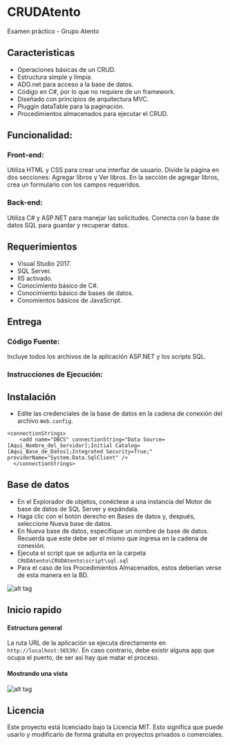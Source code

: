 # CRUDAtento
Examen práctico - Grupo Atento

## Caracteristicas

- Operaciones básicas de un CRUD.
- Estructura simple y limpia.
- ADO.net para acceso a la base de datos.
- Código en C#, por lo que no requiere de un framework.
- Diseñado con principios de arquitectura MVC.
- Pluggin dataTable para la paginación.
- Procedimientos almacenados para ejecutar el CRUD.

## Funcionalidad:
### Front-end:

Utiliza HTML y CSS para crear una interfaz de usuario.
Divide la página en dos secciones: Agregar libros y Ver libros.
En la sección de agregar libros, crea un formulario con los campos requeridos.

### Back-end:

Utiliza C# y ASP.NET para manejar las solicitudes.
Conecta con la base de datos SQL para guardar y recuperar datos.

## Requerimientos

- Visual Studio 2017.
- SQL Server.
- IIS activado.
- Conocimiento básico de C#.
- Conocimiento básico de bases de datos.
- Conomientos básicos de JavaScript.

## Entrega
### Código Fuente:

Incluye todos los archivos de la aplicación ASP.NET y los scripts SQL.

### Instrucciones de Ejecución:

## Instalación

- Edite las credenciales de la base de datos en la cadena de conexión del archivo `Web.config`.
  
```
<connectionStrings>
    <add name="DBCS" connectionString="Data Source=[Aqui_Nombre_del_Servidor];Initial Catalog=[Aqui_Base_de_Datos];Integrated Security=True;" providerName="System.Data.SqlClient" />
  </connectionStrings>
```

## Base de datos

- En el Explorador de objetos, conéctese a una instancia del Motor de base de datos de SQL Server y expándala.
- Haga clic con el botón derecho en Bases de datos y, después, seleccione Nueva base de datos.
- En Nueva base de datos, especifique un nombre de base de datos. Recuerda que este debe ser el mismo que ingresa en la cadena de conexión.
- Ejecuta el script que se adjunta en la carpeta `CRUDAtento\CRUDAtento\script\sql.sql`
- Para el caso de los Procedimientos Almacenados, estos deberían verse de esta manera en la BD.

![alt tag](https://i.ibb.co/grcGChm/Screenshot-1.jpg)

## Inicio rapido

#### Estructura general

La ruta URL de la aplicación se ejecuta directamente en `http://localhost:56539/`. En caso contrario, debe existir alguna app que ocupa el puerto, de ser así hay que matar el proceso.

#### Mostrando una vista

![alt tag](https://i.ibb.co/Nnt0VY9/Screenshot-12.jpg)

## Licencia

Este proyecto está licenciado bajo la Licencia MIT. Esto significa que puede usarlo y modificarlo de forma gratuita en proyectos privados o comerciales.
